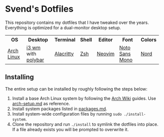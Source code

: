 Svend's Dotfiles
================
This repository contains my dotfiles that I have tweaked over the years.
Everything is optimized for a dual-monitor desktop setup.

<table>
  <tr>
    <th>OS</th>
    <th>Desktop</th>
    <th>Terminal</th>
    <th>Shell</th>
    <th>Editor</th>
    <th>Font</th>
    <th>Colors</th>
  </tr>
  <tr>
    <td><a href="https://www.archlinux.org/">Arch Linux</a></td>
    <td><a href="https://i3wm.org/">i3 wm</a> with <a href="https://github.com/polybar/polybar">polybar</a></td>
    <td><a href="https://github.com/alacritty/alacritty">Alacritty</a></td>
    <td><a href="https://wiki.archlinux.org/index.php/Zsh">Zsh</a></td>
    <td><a href="https://neovim.io/">Neovim</a></td>
    <td><a href="https://www.google.com/get/noto/">Noto Sans Mono</a></td>
    <td><a href="https://www.nordtheme.com/">Nord</a></td>
  </tr>
</table>

Installing
----------
The entire setup can be installed by roughly following the steps below:

1. Install a base Arch Linux system by following the [Arch Wiki](https://wiki.archlinux.org/) guides. Use [arch-setup.md](arch-setup.md) as reference.
2. Install system packages listed in [packages.md](packages.md).
3. Install system-wide configuration files by running `sudo ./install-system`.
5. Clone the repository and run `./install` to symlink the dotfiles into place.
   If a file already exists you will be prompted to overwrite it.

